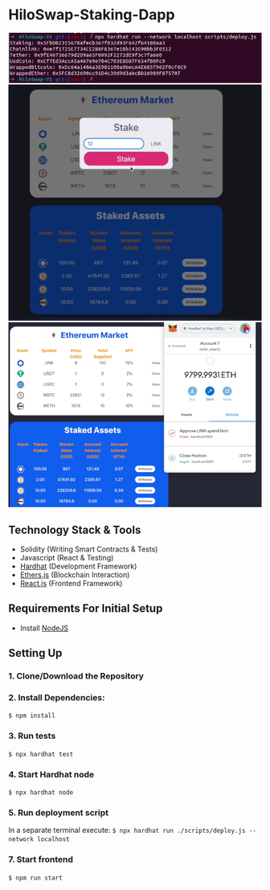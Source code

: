 # HiloSwap-Staking-Dapp

![Image](https://github.com/turnMeUpSon/HiloSwap-Staking-Dapp/blob/main/Screenshot%20from%202022-12-24%2014-59-45.png)
![Image](https://github.com/turnMeUpSon/HiloSwap-Staking-Dapp/blob/main/Screenshot%20from%202022-12-24%2015-59-06.png)
![Image](https://github.com/turnMeUpSon/HiloSwap-Staking-Dapp/blob/main/Screenshot%20from%202022-12-24%2015-59-27.png)

## Technology Stack & Tools

- Solidity (Writing Smart Contracts & Tests)
- Javascript (React & Testing)
- [Hardhat](https://hardhat.org/) (Development Framework)
- [Ethers.js](https://docs.ethers.io/v5/) (Blockchain Interaction)
- [React.js](https://reactjs.org/) (Frontend Framework)

## Requirements For Initial Setup

- Install [NodeJS](https://nodejs.org/en/)

## Setting Up

### 1. Clone/Download the Repository

### 2. Install Dependencies:

`$ npm install`

### 3. Run tests

`$ npx hardhat test`

### 4. Start Hardhat node

`$ npx hardhat node`

### 5. Run deployment script

In a separate terminal execute:
`$ npx hardhat run ./scripts/deploy.js --network localhost`

### 7. Start frontend

`$ npm run start`
